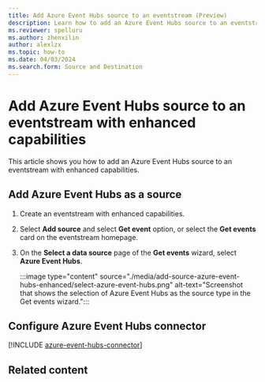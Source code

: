 ```yaml
---
title: Add Azure Event Hubs source to an eventstream (Preview)
description: Learn how to add an Azure Event Hubs source to an eventstream with enhanced capabilities.
ms.reviewer: spelluru
ms.author: zhenxilin
author: alexlzx
ms.topic: how-to
ms.date: 04/03/2024
ms.search.form: Source and Destination
---
```


# Add Azure Event Hubs source to an eventstream with enhanced capabilities
This article shows you how to add an Azure Event Hubs source to an eventstream with enhanced capabilities. 

## Add Azure Event Hubs as a source 

1. Create an eventstream with enhanced capabilities. 
1. Select **Add source** and select **Get event** option, or select the **Get events** card on the eventstream homepage.
1. On the **Select a data source** page of the **Get events** wizard, select **Azure Event Hubs**. 

    :::image type="content" source="./media/add-source-azure-event-hubs-enhanced/select-azure-event-hubs.png" alt-text="Screenshot that shows the selection of Azure Event Hubs as the source type in the Get events wizard.":::

## Configure Azure Event Hubs connector
[!INCLUDE [azure-event-hubs-connector](./includes/azure-event-hubs-source-connector.md)]

## Related content

